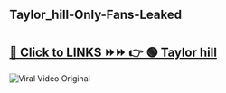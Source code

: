 
 ## Taylor_hill-Only-Fans-Leaked

# <h2><a href="https://clipsfans.com/Taylor_hill&ref=git">🔗 Click to LINKS ⏩⏩ 👉 🟢 Taylor hill </a></h2>

<a href="https://clipsfans.com/Taylor_hill&ref=git" rel="nofollow" data-target="animated-image.originalLink"><img src="https://i.ibb.co.com/xMMVF88/686577567.gif" alt="Viral Video Original" style="max-width: 100%; display: inline-block;" data-target="animated-image.originalImage"></a>
